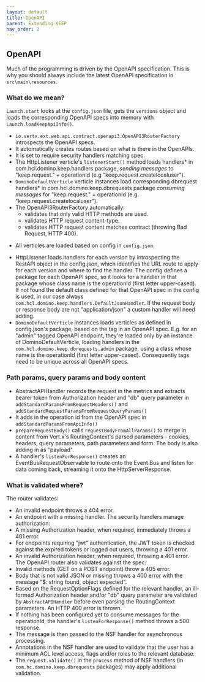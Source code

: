 ```yaml
---
layout: default
title: OpenAPI
parent: Extending KEEP
nav_order: 2
---
```


## OpenAPI

Much of the programming is driven by the OpenAPI specification. This is why you should always include the latest OpenAPI specification in  `src\main\resources`.

### What do we mean?
`Launch.start` looks at the `config.json` file, gets the `versions` object and loads the corresponding OpenAPI specs into memory with `Launch.loadKeepApiInfo()`. 

- `io.vertx.ext.web.api.contract.openapi3.OpenAPI3RouterFactory` introspects the OpenAPI specs.
- It automatically creates routes based on what is there in the OpenAPIs.
- It is set to require security handlers matching spec.
- The HttpListener verticle's `listenerStart()` method loads handlers*  in com.hcl.domino.keep.handlers package, _sending messages_ to     "keep.request." + operationId (e.g "keep.request.createlocaluser").
- `DominoDefaultVerticle` verticle instances load corresponding dbrequest handlers* in com.hcl.domino.keep.dbrequests package _consuming    messages_ for "keep.request." + operationId (e.g. "keep.request.createlocaluser").
- The OpenAPI3RouterFactory automatically:
    - validates that only valid HTTP methods are used.
    - validates HTTP request content-type.
    - validates HTTP request content matches contract (throwing Bad Request, HTTP 400).

 * All verticles are loaded based on config in `config.json`.  
 - HttpListener loads handlers for each version by introspecting the RestAPI object in the config.json, which identifies the URL route to apply for each version and where to find the handler. The config defines a package for each OpenAPI spec, so it looks for a handler in that package whose class name is the operationId (first letter upper-cased). If not found the default class defined for that OpenAPI spec in the config is used, in our case always `com.hcl.domino.keep.handlers.DefaultJsonHandler`. If the request body or response body are not "application/json" a custom handler will need adding.
 - `DominoDefaultVerticle` instances loads verticles as defined in config.json's package, based on the tag in an OpenAPI spec. E.g. for an "admin" tagged OpenAPI endpoint, they're loaded only by an instance of DominoDefaultVerticle, loading handlers in the `com.hcl.domino.keep.dbrequests.admin` package, using a class whose name is the operationId (first letter upper-cased). Consequently tags need to be unique across all OpenAPI specs.

### Path params, query params and body content
- AbstractAPIHandler records the request in the metrics and extracts bearer token from Authorization header and "db" query parameter in `addStandardParamsFromRequestHeaders()` and `addStandardRequestParamsFromRequestQueryParams()`
- It adds in the operation id from the OpenAPI spec in `addStandardParamsFromApiInfo()`
- `prepareRequestBody()` calls `requestBodyFromAllParams()` to merge in content from Vert.x's RoutingContext's parsed parameters - cookies, headers, query parameters, path parameters and form. The body is also adding in as "payload".
- A handler's `listenForResponse()` creates an EventBusRequestObservable to route onto the Event Bus and listen for data coming back, streaming it onto the HttpServerResponse.

### What is validated where?
The router validates:
- An invalid endpoint throws a 404 error.
- An endpoint with a missing handler.
The security handlers manage authorization:
- A missing Authorization header, when required, immediately throws a 401 error.
- For endpoints requiring "jwt" authentication, the JWT token is checked against the expired tokens or logged out users, throwing a 401   error.
- An invalid Authorization header, when required, throwing a 401 error.
The OpenAPI router also validates against the spec:
- Invalid methods (GET on a POST endpoint) throw a 405 error.
- Body that is not valid JSON or missing throws a 400 error with the message "$: string found, object expected".
- Based on the RequestOptionFlags defined for the relevant handler, an ill-formed Authorization header and/or "db" query parameter are validated by `AbstractAPIHandler` before even parsing the RoutingContext parameters. An HTTP 400 error is thrown.
- If nothing has been configured yet to consume messages for the operationId, the handler's `listenForResponse()` method throws a 500 response.
- The message is then passed to the NSF handler for asynchronous processing.
- Annotations in the NSF handler are used to validate that the user has a minimum ACL level access, flags and/or roles to the relevant database.
- The `request.validate()` in the `process` method of NSF handlers (in `com.hc.domino.keep.dbrequests` packages) may apply additional validation.

